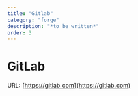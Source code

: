 ```yaml
---
title: "Gitlab"
category: "forge"
description: "*to be written*"
order: 3
---
```


# GitLab

URL: [https://gitlab.com](https://gitlab.com)

